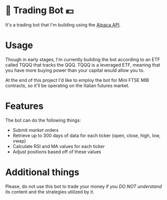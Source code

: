 # 🤑 Trading Bot 💶

It's a trading bot that I'm building using the [Alpaca API](https://github.com/alpacahq/alpaca-trade-api-python).

# Usage

Though in early stages, I'm currently building the bot according to an ETF called TQQQ that tracks the QQQ. TQQQ is a leveraged ETF, meaning that you have more buying power than your capital would allow you to.

At the end of this project I'd like to employ the bot for Mini FTSE MIB contracts, so it'll be operating on the Italian futures market.

# Features

The bot can do the following things:

* Submit *market* orders
* Retrieve up to 300 days of data for each ticker (open, close, high, low, vwap)
* Calculate RSI and MA values for each ticker
* Adjust positions based off of these values

# Additional things

Please, do not use this bot to trade your money if *you DO NOT understand* its content and the strategies utilized by it.
